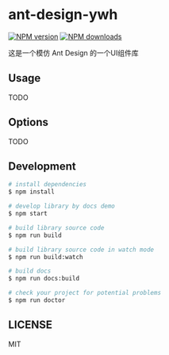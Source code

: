 # ant-design-ywh

[![NPM version](https://img.shields.io/npm/v/ant-design-ywh.svg?style=flat)](https://npmjs.org/package/ant-design-ywh)
[![NPM downloads](http://img.shields.io/npm/dm/ant-design-ywh.svg?style=flat)](https://npmjs.org/package/ant-design-ywh)

这是一个模仿 Ant Design 的一个UI组件库

## Usage

TODO

## Options

TODO

## Development

```bash
# install dependencies
$ npm install

# develop library by docs demo
$ npm start

# build library source code
$ npm run build

# build library source code in watch mode
$ npm run build:watch

# build docs
$ npm run docs:build

# check your project for potential problems
$ npm run doctor
```

## LICENSE

MIT
